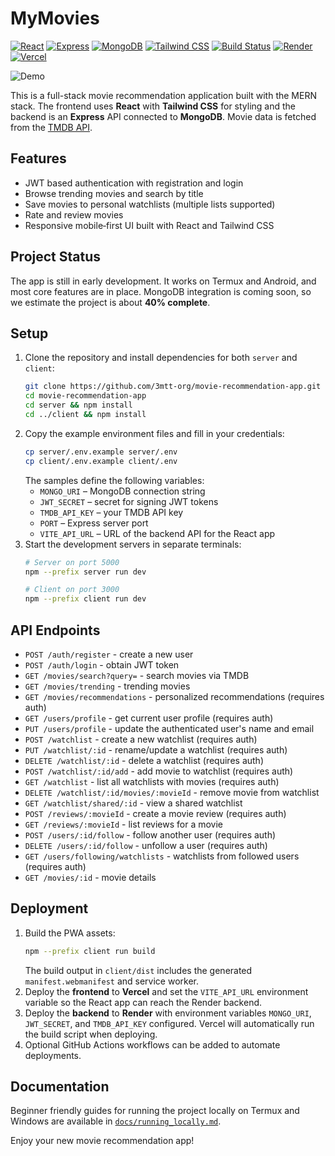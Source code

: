 # MyMovies

[![React](https://img.shields.io/badge/React-frontend-blue)](#)
[![Express](https://img.shields.io/badge/Express-backend-lightgrey)](#)
[![MongoDB](https://img.shields.io/badge/MongoDB-database-green)](#)
[![Tailwind CSS](https://img.shields.io/badge/Tailwind-CSS-9cf)](#)
[![Build Status](https://github.com/3mtt-org/movie-recommendation-app/actions/workflows/node.yml/badge.svg)](https://github.com/3mtt-org/movie-recommendation-app/actions)
[![Render](https://img.shields.io/badge/Render-live-success)](https://threemtt-capstone.onrender.com)
[![Vercel](https://img.shields.io/badge/Vercel-live-success)](https://threemtt-capstone.vercel.app)

![Demo](docs/demo.gif)

This is a full-stack movie recommendation application built with the MERN stack. The frontend uses **React** with **Tailwind CSS** for styling and the backend is an **Express** API connected to **MongoDB**. Movie data is fetched from the [TMDB API](https://www.themoviedb.org/).

## Features
- JWT based authentication with registration and login
- Browse trending movies and search by title
- Save movies to personal watchlists (multiple lists supported)
- Rate and review movies
- Responsive mobile‑first UI built with React and Tailwind CSS

## Project Status
The app is still in early development. It works on Termux and Android,
and most core features are in place. MongoDB integration is coming
soon, so we estimate the project is about **40% complete**.

## Setup
1. Clone the repository and install dependencies for both `server` and `client`:
   ```bash
   git clone https://github.com/3mtt-org/movie-recommendation-app.git
   cd movie-recommendation-app
   cd server && npm install
   cd ../client && npm install
   ```
2. Copy the example environment files and fill in your credentials:
   ```bash
   cp server/.env.example server/.env
   cp client/.env.example client/.env
   ```
   The samples define the following variables:
   - `MONGO_URI` – MongoDB connection string
   - `JWT_SECRET` – secret for signing JWT tokens
   - `TMDB_API_KEY` – your TMDB API key
   - `PORT` – Express server port
   - `VITE_API_URL` – URL of the backend API for the React app
3. Start the development servers in separate terminals:
   ```bash
   # Server on port 5000
   npm --prefix server run dev
   
   # Client on port 3000
   npm --prefix client run dev
   ```

## API Endpoints
- `POST /auth/register` - create a new user  
- `POST /auth/login` - obtain JWT token  
- `GET /movies/search?query=` - search movies via TMDB  
- `GET /movies/trending` - trending movies  
- `GET /movies/recommendations` - personalized recommendations (requires auth)  
- `GET /users/profile` - get current user profile (requires auth)  
- `PUT /users/profile` - update the authenticated user's name and email  
- `POST /watchlist` - create a new watchlist (requires auth)  
- `PUT /watchlist/:id` - rename/update a watchlist (requires auth)  
- `DELETE /watchlist/:id` - delete a watchlist (requires auth)  
- `POST /watchlist/:id/add` - add movie to watchlist (requires auth)
- `GET /watchlist` - list all watchlists with movies (requires auth)
- `DELETE /watchlist/:id/movies/:movieId` - remove movie from watchlist
- `GET /watchlist/shared/:id` - view a shared watchlist
- `POST /reviews/:movieId` - create a movie review (requires auth)
- `GET /reviews/:movieId` - list reviews for a movie
- `POST /users/:id/follow` - follow another user (requires auth)
- `DELETE /users/:id/follow` - unfollow a user (requires auth)
- `GET /users/following/watchlists` - watchlists from followed users (requires auth)
- `GET /movies/:id` - movie details

## Deployment
1. Build the PWA assets:
   ```bash
   npm --prefix client run build
   ```
   The build output in `client/dist` includes the generated `manifest.webmanifest` and service worker.
2. Deploy the **frontend** to **Vercel** and set the `VITE_API_URL` environment variable so the React app can reach the Render backend.
3. Deploy the **backend** to **Render** with environment variables `MONGO_URI`, `JWT_SECRET`, and `TMDB_API_KEY` configured.
   Vercel will automatically run the build script when deploying.
4. Optional GitHub Actions workflows can be added to automate deployments.

## Documentation
Beginner friendly guides for running the project locally on Termux and Windows are available in [`docs/running_locally.md`](docs/running_locally.md).

Enjoy your new movie recommendation app!
